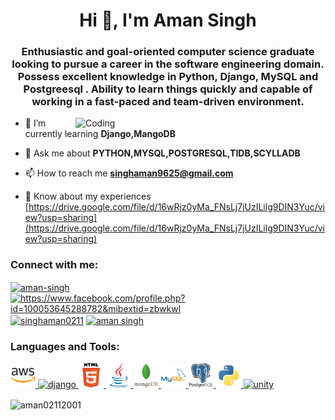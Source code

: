 <h1 align="center">Hi 👋, I'm Aman Singh</h1>
<h3 align="center">Enthusiastic and goal-oriented computer science graduate looking to pursue a career in the software engineering domain. Possess excellent knowledge in Python, Django, MySQL and Postgreesql . Ability to learn things quickly and capable of working in a fast-paced and team-driven environment.</h3>
<img align="right" alt="Coding" width="400" src="https://cdn.dribbble.com/users/1162077/screenshots/3848914/programmer.gif">


- 🌱 I’m currently learning **Django,MangoDB**

- 💬 Ask me about **PYTHON,MYSQL,POSTGRESQL,TIDB,SCYLLADB**

- 📫 How to reach me **singhaman9625@gmail.com**

- 📄 Know about my experiences [https://drive.google.com/file/d/16wRjz0yMa_FNsLj7jUzILilg9DIN3Yuc/view?usp=sharing](https://drive.google.com/file/d/16wRjz0yMa_FNsLj7jUzILilg9DIN3Yuc/view?usp=sharing)

<h3 align="left">Connect with me:</h3>
<p align="left">
<a href="https://linkedin.com/in/aman-singh" target="blank"><img align="center" src="https://raw.githubusercontent.com/rahuldkjain/github-profile-readme-generator/master/src/images/icons/Social/linked-in-alt.svg" alt="aman-singh" height="30" width="40" /></a>
<a href="https://fb.com/https://www.facebook.com/profile.php?id=100053645288782&mibextid=zbwkwl" target="blank"><img align="center" src="https://raw.githubusercontent.com/rahuldkjain/github-profile-readme-generator/master/src/images/icons/Social/facebook.svg" alt="https://www.facebook.com/profile.php?id=100053645288782&mibextid=zbwkwl" height="30" width="40" /></a>
<a href="https://instagram.com/singhaman0211" target="blank"><img align="center" src="https://raw.githubusercontent.com/rahuldkjain/github-profile-readme-generator/master/src/images/icons/Social/instagram.svg" alt="singhaman0211" height="30" width="40" /></a>
<a href="https://www.leetcode.com/aman singh" target="blank"><img align="center" src="https://raw.githubusercontent.com/rahuldkjain/github-profile-readme-generator/master/src/images/icons/Social/leet-code.svg" alt="aman singh" height="30" width="40" /></a>
</p>

<h3 align="left">Languages and Tools:</h3>
<p align="left"> <a href="https://aws.amazon.com" target="_blank" rel="noreferrer"> <img src="https://raw.githubusercontent.com/devicons/devicon/master/icons/amazonwebservices/amazonwebservices-original-wordmark.svg" alt="aws" width="40" height="40"/> </a> <a href="https://www.djangoproject.com/" target="_blank" rel="noreferrer"> <img src="https://cdn.worldvectorlogo.com/logos/django.svg" alt="django" width="40" height="40"/> </a> <a href="https://www.w3.org/html/" target="_blank" rel="noreferrer"> <img src="https://raw.githubusercontent.com/devicons/devicon/master/icons/html5/html5-original-wordmark.svg" alt="html5" width="40" height="40"/> </a> <a href="https://www.java.com" target="_blank" rel="noreferrer"> <img src="https://raw.githubusercontent.com/devicons/devicon/master/icons/java/java-original.svg" alt="java" width="40" height="40"/> </a> <a href="https://www.mongodb.com/" target="_blank" rel="noreferrer"> <img src="https://raw.githubusercontent.com/devicons/devicon/master/icons/mongodb/mongodb-original-wordmark.svg" alt="mongodb" width="40" height="40"/> </a> <a href="https://www.mysql.com/" target="_blank" rel="noreferrer"> <img src="https://raw.githubusercontent.com/devicons/devicon/master/icons/mysql/mysql-original-wordmark.svg" alt="mysql" width="40" height="40"/> </a> <a href="https://www.postgresql.org" target="_blank" rel="noreferrer"> <img src="https://raw.githubusercontent.com/devicons/devicon/master/icons/postgresql/postgresql-original-wordmark.svg" alt="postgresql" width="40" height="40"/> </a> <a href="https://www.python.org" target="_blank" rel="noreferrer"> <img src="https://raw.githubusercontent.com/devicons/devicon/master/icons/python/python-original.svg" alt="python" width="40" height="40"/> </a> <a href="https://unity.com/" target="_blank" rel="noreferrer"> <img src="https://www.vectorlogo.zone/logos/unity3d/unity3d-icon.svg" alt="unity" width="40" height="40"/> </a> </p>

<p><img align="center" src="https://github-readme-stats.vercel.app/api/top-langs?username=aman02112001&show_icons=true&locale=en&layout=compact" alt="aman02112001" /></p>
